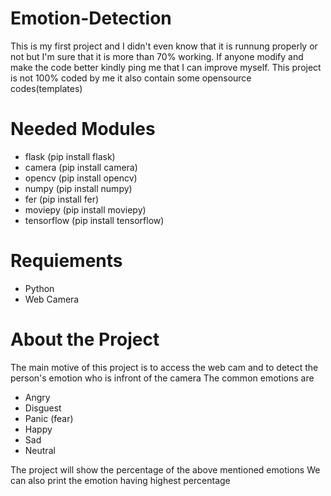 # Emotion-Detection
This is my first project and I didn't even know that it is runnung properly or not but I'm sure that it is more than 70% working. If anyone modify and make the code better kindly ping me that I can improve myself. This project is not 100% coded by me it also contain some opensource codes(templates)
# Needed Modules

* flask (pip install flask)
* camera (pip install camera)
* opencv (pip install opencv)
* numpy (pip install numpy)
* fer (pip install fer)
* moviepy (pip install moviepy)
* tensorflow (pip install tensorflow)
# Requiements

* Python
* Web Camera

# About the Project

The main motive of this project is to access the web cam and to detect the person's emotion who is infront of the camera
The common emotions are
* Angry
* Disguest
* Panic (fear)
* Happy 
* Sad
* Neutral

The project will show the percentage of the above mentioned emotions
We can also print the emotion having highest percentage
